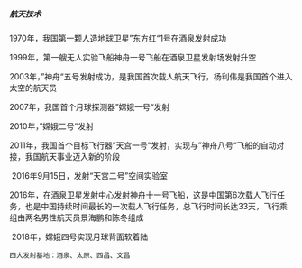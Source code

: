 ##### 航天技术

​1970年，我国第一颗人造地球卫星”东方红“1号在酒泉发射成功

​1999年，第一艘无人实验飞船神舟一号飞船在酒泉卫星发射场发射升空

​2003年，”神舟“五号发射成功，是我国首次载人航天飞行，杨利伟是我国首个进入太空的航天员

​2007年，我国首个月球探测器”嫦娥一号“发射

​2010年，”嫦娥二号“发射

​	2011年，我国首个目标飞行器”天宫一号“发射，实现与”神舟八号“飞船的自动对接，我国航天事业迈入新的阶段

​	2016年9月15日，发射“天宫二号”空间实验室

​	2016年，在酒泉卫星发射中心发射神舟十一号飞船，这是中国第6次载人飞行任务，也是中国持续时间最长的一次载人飞行任务，总飞行时间长达33天，飞行乘组由两名男性航天员景海鹏和陈冬组成

​	2018年，嫦娥四号实现月球背面软着陆

```
​四大发射基地：酒泉、太原、西昌、文昌
```
